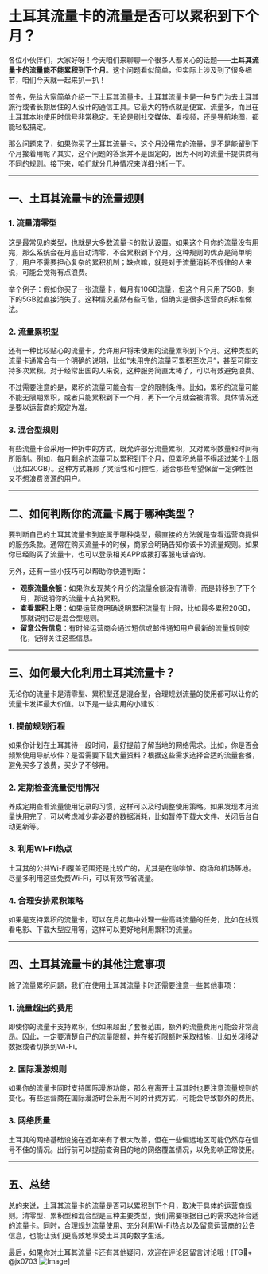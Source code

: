 # 土耳其流量卡的流量是否可以累积到下个月？

各位小伙伴们，大家好呀！今天咱们来聊聊一个很多人都关心的话题——**土耳其流量卡的流量能不能累积到下个月**。这个问题看似简单，但实际上涉及到了很多细节，咱们今天就一起来扒一扒！

首先，先给大家简单介绍一下土耳其流量卡。土耳其流量卡是一种专门为去土耳其旅行或者长期居住的人设计的通信工具。它最大的特点就是便宜、流量多，而且在土耳其本地使用时信号非常稳定。无论是刷社交媒体、看视频，还是导航地图，都能轻松搞定。

那么问题来了，如果你买了土耳其流量卡，这个月没用完的流量，是不是能留到下个月接着用呢？其实，这个问题的答案并不是固定的，因为不同的流量卡提供商有不同的规则。接下来，咱们就分几种情况来详细分析一下。

---

## 一、土耳其流量卡的流量规则

### 1. **流量清零型**
这是最常见的类型，也就是大多数流量卡的默认设置。如果这个月你的流量没有用完，那么系统会在月底自动清零，不会累积到下个月。这种规则的优点是简单明了，用户不需要担心复杂的累积机制；缺点嘛，就是对于流量消耗不规律的人来说，可能会觉得有点浪费。

举个例子：假如你买了一张流量卡，每月有10GB流量，但这个月只用了5GB，剩下的5GB就直接消失了。这种情况虽然有些可惜，但确实是很多运营商的标准做法。

### 2. **流量累积型**
还有一种比较贴心的流量卡，允许用户将未使用的流量累积到下个月。这种类型的流量卡通常会有一个明确的说明，比如“未用完的流量可累积至次月”，甚至可能支持多次累积。对于经常出国的人来说，这种服务简直太棒了，可以有效避免浪费。

不过需要注意的是，累积的流量可能会有一定的限制条件。比如，累积的流量可能不能无限期累积，或者只能累积到下一个月，再下一个月就会被清零。具体情况还是要以运营商的规定为准。

### 3. **混合型规则**
有些流量卡会采用一种折中的方式，既允许部分流量累积，又对累积数量和时间有所限制。例如，每月剩余的流量可以累积到下个月，但累积总量不得超过某个上限（比如20GB）。这种方式兼顾了灵活性和可控性，适合那些希望保留一定弹性但又不想浪费资源的用户。

---

## 二、如何判断你的流量卡属于哪种类型？

要判断自己的土耳其流量卡到底属于哪种类型，最直接的方法就是查看运营商提供的服务条款。通常在购买流量卡的时候，商家会明确告知你该卡的流量规则。如果你已经购买了流量卡，也可以登录相关APP或拨打客服电话咨询。

另外，还有一些小技巧可以帮助你快速判断：

- **观察流量余额**：如果你发现某个月份的流量余额没有清零，而是转移到了下个月，那说明你的流量卡支持累积。
- **查看累积上限**：如果运营商明确说明累积流量有上限，比如最多累积20GB，那就说明它是混合型规则。
- **留意公告信息**：有时候运营商会通过短信或邮件通知用户最新的流量规则变化，记得关注这些信息。

---

## 三、如何最大化利用土耳其流量卡？

无论你的流量卡是清零型、累积型还是混合型，合理规划流量的使用都可以让你的流量卡发挥最大价值。以下是一些实用的小建议：

### 1. **提前规划行程**
如果你计划在土耳其待一段时间，最好提前了解当地的网络需求。比如，你是否会频繁使用导航软件？是否需要下载大量资料？根据这些需求选择合适的流量套餐，避免买多了浪费，买少了不够用。

### 2. **定期检查流量使用情况**
养成定期查看流量使用记录的习惯，这样可以及时调整使用策略。如果发现本月流量快用完了，可以考虑减少非必要的数据消耗，比如暂停下载大文件、关闭后台自动更新等。

### 3. **利用Wi-Fi热点**
土耳其的公共Wi-Fi覆盖范围还是比较广的，尤其是在咖啡馆、商场和机场等地。尽量多利用这些免费Wi-Fi，可以有效节省流量。

### 4. **合理安排累积策略**
如果是支持累积的流量卡，可以在月初集中处理一些高耗流量的任务，比如在线观看电影、下载大型应用等，这样可以更好地利用累积的流量。

---

## 四、土耳其流量卡的其他注意事项

除了流量累积问题，我们在使用土耳其流量卡时还需要注意一些其他事项：

### 1. **流量超出的费用**
即使你的流量卡支持累积，但如果超出了套餐范围，额外的流量费用可能会非常高昂。因此，一定要清楚自己的流量限额，并在接近限额时采取措施，比如关闭移动数据或者切换到Wi-Fi。

### 2. **国际漫游规则**
如果你的流量卡同时支持国际漫游功能，那么在离开土耳其时也要注意流量规则的变化。有些运营商在国际漫游时会采用不同的计费方式，可能会导致额外的费用。

### 3. **网络质量**
土耳其的网络基础设施在近年来有了很大改善，但在一些偏远地区可能仍然存在信号不佳的情况。出行前可以提前查询目的地的网络覆盖情况，以免影响正常使用。

---

## 五、总结

总的来说，土耳其流量卡的流量是否可以累积到下个月，取决于具体的运营商规则。清零型、累积型和混合型是三种主要类型，我们需要根据自己的需求选择合适的流量卡。同时，合理规划流量使用、充分利用Wi-Fi热点以及留意运营商的公告信息，也能让我们更高效地享受土耳其的数字生活。

最后，如果你对土耳其流量卡还有其他疑问，欢迎在评论区留言讨论哦！[TG💪+ @jx0703 ![Image](https://github.com/user-attachments/assets/dbca1d08-cadb-493c-b0ec-ad6f7a83f270)]